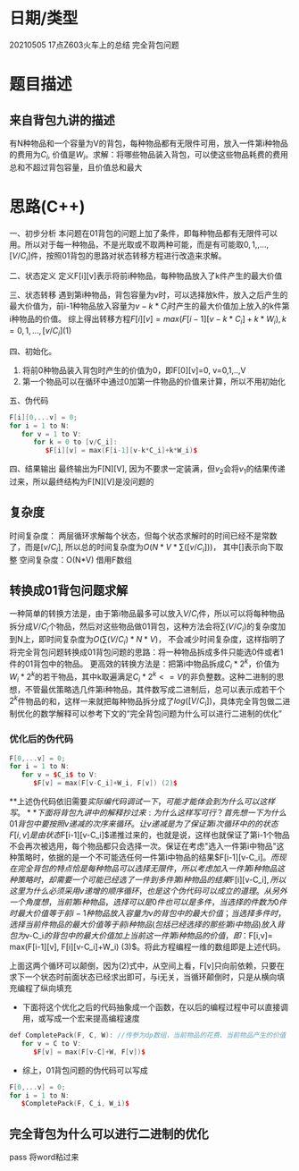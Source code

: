 <!--
 * @Author: baisichen
 * @Date: 2021-05-05 17:13:22
 * @LastEditTime: 2021-05-05 19:41:08
 * @LastEditors: baisichen
 * @Description: 
-->
# 日期/类型
20210505 17点Z603火车上的总结 完全背包问题
# 题目描述

## 来自背包九讲的描述
有N种物品和一个容量为V的背包，每种物品都有无限件可用，放入一件第i种物品的费用为$C_i$, 价值是$W_i$。求解：将哪些物品装入背包，可以使这些物品耗费的费用总和不超过背包容量，且价值总和最大

# 思路(C++)
一、初步分析
本问题在01背包的问题上加了条件，即每种物品都有无限件可以用。所以对于每一种物品，不是光取或不取两种可能，而是有可能取$0,1,,...,[V/C_i]$件，按照01背包的思路对状态转移方程进行改造来求解。
   
二、状态定义
定义F[i][v]表示将前i种物品，每种物品放入了k件产生的最大价值

三、状态转移
遇到第i种物品，背包容量为v时，可以选择放k件，放入之后产生的最大价值为，前i-1种物品放入容量为$v-k*C_i$时产生的最大价值加上放入的k件第i种物品的价值。
综上得出转移方程$F[i][v]=max(F[i-1][v-k*C_i]+k*W_i), k=0,1,...,[v/C_i] (1)$

四、初始化。
1. 将前0种物品装入背包时产生的价值为0，即F[0][v]=0, v=0,1,..,V
2. 第一个物品可以在循环中通过0加第一件物品的价值来计算，所以不用初始化

五、伪代码
``` cpp
F[i][0,...v] = 0;
for i = 1 to N:
   for v = 1 to V:
      for k = 0 to [v/C_i]:
         $F[i][v] = max(F[i-1][v-k*C_i]+k*W_i)$
```

四、结果输出
最终输出为F[N][V], 因为不要求一定装满，但$v_2$会将$v_1$的结果传递过来，所以最终结构为F[N][V]是没问题的

## 复杂度
时间复杂度：
两层循环求解每个状态，但每个状态求解时的时间已经不是常数了，而是$[v/C_i]$, 所以总的时间复杂度为$O(N*V*\sum([v/C_i]))$， 其中[]表示向下取整
空间复杂度：O(N*V) 借用F数组

## 转换成01背包问题求解
一种简单的转换方法是，由于第i物品最多可以放入$V/C_i$件，所以可以将每种物品拆分成$V/C_i$个物品，然后对这些物品做01背包，这种方法会将$\sum(V/C_i)$的复杂度加到N上，即时间复杂度为$O(\sum(V/C_i)*N*V)$， 不会减少时间复杂度，这样指明了将完全背包问题转换成01背包问题的思路：将一种物品拆成多件只能选0件或者1件的01背包中的物品。
更高效的转换方法是：把第i中物品拆成$C_i*2^k$，价值为$W_i*2^k$的若干物品，其中k取遍满足$C_i*2^k<=V$的非负整数。这种二进制的思想，不管最优策略选几件第i种物品，其件数写成二进制后，总可以表示成若干个$2^k$件物品的和，这样一来就把每种物品拆分成了$log([V/C_i])$，具体完全背包做二进制优化的数学解释可以参考下文的“完全背包问题为什么可以进行二进制的优化”

### 优化后的伪代码
``` cpp
F[0,...v] = 0;
for i = 1 to N:
   for v = $C_i$ to V:
      $F[v] = max(F[v-C_i]+W_i, F[v]) (2)$
```
**上述伪代码依旧需要$实际编代码调试一下，可能才能体会到为什么可以这样写。**下面将背包九讲中的解释抄过来:
为什么这样写可行？首先想一下为什么01背包中要按照v递减的次序来循环。让v递减是为了保证第i次循环中的的状态F[i,v]是由状态$F[i-1][v-C_i]$递推过来的，也就是说，这样也就保证了第i-1个物品不会再次被选用，每个物品都只会选择一次。保证在考虑"选入一件第i中物品"这种策略时，依据的是一个不可能选任何一件第i中物品的结果$F[i-1][v-C_i]$。而现在完全背包的特点恰是每种物品可以选择无限件，所以考虑加入一件第i种物品这种策略时，却需要一个可能已经选了一件到多件第i种物品的结果$F[i][v-C_i]$, 所以这里为什么必须采用v递增的顺序循环，也是这个伪代码可以成立的道理。
从另外一个角度想，当前第i种物品，选择可以是0件也可以是多件，当选择的件数为0件时最大价值等于前i-1种物品放入容量为v的背包中的最大价值；当选择多件时，选择当前件物品的最大价值等于前i种物品(包括已经选择的那些第i中物品)放入背包为$v-C_i$的背包中的最大价值加上当前这一件第i种物品的价值，即：$F[i,v]= max(F[i-1][v], F[i][v-C_i]+W_i) (3)$。将此方程编程一维的数组即是上述代码。

上面这两个循环可以颠倒，因为(2)式中，从空间上看，F[v]只向前依赖，只要在求下一个状态时前面状态已经求出即可，与i无关，当循环颠倒时，只是从横向填充编程了纵向填充

- 下面将这个优化之后的代码抽象成一个函数，在以后的编程过程中可以直接调用，或写成一个宏来提高编程速度
``` cpp
def CompletePack(F, C, W): //传参为dp数组，当前物品的花费、当前物品产生的价值
   for v = C to V:
      $F[v] = max(F[v-C]+W, F[v])$
```

- 综上，01背包问题的伪代码可以写成
``` cpp
F[0,...v] = 0;
for i = 1 to N:
   $CompletePack(F, C_i, W_i)$
```

## 完全背包为什么可以进行二进制的优化
pass 将word粘过来